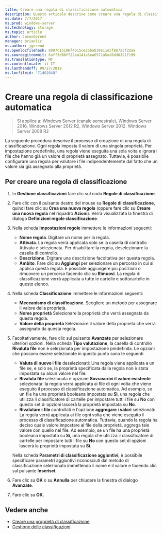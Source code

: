 ```yaml
---
title: Creare una regola di classificazione automatica
description: Questo articolo descrive come creare una regola di classificazione per una proprietà.
ms.date: 7/7/2017
ms.prod: windows-server
ms.technology: storage
ms.topic: article
author: JasonGerend
manager: brianlic
ms.author: jgerend
ms.openlocfilehash: 8907c15106f4615ce26ba830e11e5f887a3f22aa
ms.sourcegitcommit: 6aff3d88ff22ea141a6ea6572a5ad8dd6321f199
ms.translationtype: MT
ms.contentlocale: it-IT
ms.lasthandoff: 09/27/2019
ms.locfileid: "71402048"
---
```

# <a name="create-an-automatic-classification-rule"></a>Creare una regola di classificazione automatica

> Si applica a: Windows Server (canale semestrale), Windows Server 2016, Windows Server 2012 R2, Windows Server 2012, Windows Server 2008 R2

La seguente procedura descrive il processo di creazione di una regola di classificazione. Ogni regola imposta il valore di una singola proprietà. Per impostazione predefinita, una regola viene eseguita una sola volta e ignora i file che hanno già un valore di proprietà assegnato. Tuttavia, è possibile configurare una regola per valutare i file indipendentemente dal fatto che un valore sia già assegnato alla proprietà.

## <a name="to-create-a-classification-rule"></a>Per creare una regola di classificazione

1.  In **Gestione classificazioni** fare clic sul nodo **Regole di classificazione**.

2.  Fare clic con il pulsante destro del mouse su **Regole di classificazione**, quindi fare clic su **Crea una nuova regola** (oppure fare clic su **Creare una nuova regola** nel riquadro **Azioni**). Verrà visualizzata la finestra di dialogo **Definizioni regole classificazione**.

3.  Nella scheda **Impostazioni regole** immettere le informazioni seguenti:

    -   **Nome regola**. Digitare un nome per la regola.
    -   **Attivata**. La regola verrà applicata solo se la casella di controllo Attivata è selezionata. Per disabilitare la regola, deselezionare la casella di controllo.
    -   **Descrizione**. Digitare una descrizione facoltativa per questa regola.
    -   **Ambito**. Fare clic su **Aggiungi** per selezionare un percorso in cui si applica questa regola. È possibile aggiungere più posizioni o rimuovere un percorso facendo clic su **Rimuovi**. La regola di classificazione verrà applicata a tutte le cartelle e sottocartelle in questo elenco.

4.  Nella scheda **Classificazione** immettere le informazioni seguenti:

    -   **Meccanismo di classificazione**. Scegliere un metodo per assegnare il valore della proprietà.
    -   **Nome proprietà** Selezionare la proprietà che verrà assegnata da questa regola.
    -   **Valore della proprietà** Selezionare il valore della proprietà che verrà assegnato da questa regola.

5.  Facoltativamente, fare clic sul pulsante **Avanzate** per selezionare ulteriori opzioni. Nella scheda **Tipo valutazione**, la casella di controllo **Rivaluta file** non è selezionata per impostazione predefinita. Le opzioni che possono essere selezionate in questo punto sono le seguenti:

    -   **Valuta di nuovo i file** deselezionati: Una regola viene applicata a un file se, e solo se, la proprietà specificata dalla regola non è stata impostata su alcun valore nel file.
    -   **Rivaluta file** selezionata e opzione **Sovrascrivi il valore esistente** selezionata: la regola verrà applicata ai file di ogni volta che viene eseguito il processo di classificazione automatica. Ad esempio, se un file ha una proprietà booleana impostata su **Sì**, una regola che utilizza il classificatore di cartelle per impostare tutti i file su **No** con questo set di opzioni lascerà la proprietà impostata su **No**.
    -   **Rivalutare i file** controllati e l'opzione **aggregare i valori** selezionati: La regola verrà applicata ai file ogni volta che viene eseguito il processo di classificazione automatica. Tuttavia, quando la regola ha deciso quale valore impostare al file della proprietà, aggrega tale valore con quello nel file. Ad esempio, se un file ha una proprietà booleana impostata su **Sì**, una regola che utilizza il classificatore di cartelle per impostare tutti i file su **No** con questo set di opzioni lascerà la proprietà impostata su **Sì**.

    Nella scheda **Parametri di classificazione aggiuntivi**, è possibile specificare parametri aggiuntivi riconosciuti dal metodo di classificazione selezionato immettendo il nome e il valore e facendo clic sul pulsante **Inserisci**.

6.  Fare clic su **OK** o su **Annulla** per chiudere la finestra di dialogo **Avanzate**.

7.  Fare clic su **OK**.

## <a name="see-also"></a>Vedere anche

-   [Creare una proprietà di classificazione](create-classification-property.md)
-   [Gestione delle classificazioni](classification-management.md)